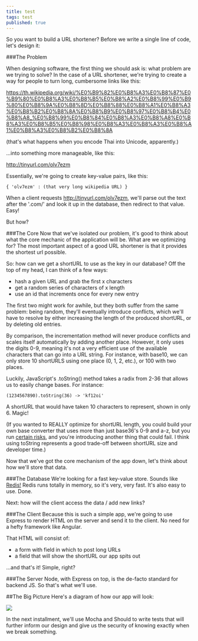 ```yaml
---
title: test
tags: test
published: true
---
```


So you want to build a URL shortener? Before we write a single line of code, let's design it:

###The Problem

When designing software, the first thing we should ask is: what problem are we trying to solve? In the case of a URL shortener, we're trying to create a way for people to turn long, cumbersome links like this:

https://th.wikipedia.org/wiki/%E0%B9%82%E0%B8%A3%E0%B8%87%E0%B9%80%E0%B8%A3%E0%B8%B5%E0%B8%A2%E0%B8%99%E0%B9%80%E0%B8%9A%E0%B8%8D%E0%B8%88%E0%B8%A1%E0%B8%A3%E0%B8%B2%E0%B8%8A%E0%B8%B9%E0%B8%97%E0%B8%B4%E0%B8%A8_%E0%B8%99%E0%B8%84%E0%B8%A3%E0%B8%A8%E0%B8%A3%E0%B8%B5%E0%B8%98%E0%B8%A3%E0%B8%A3%E0%B8%A1%E0%B8%A3%E0%B8%B2%E0%B8%8A

(that's what happens when you encode Thai into Unicode, apparently.)

...into something more manageable, like this:

http://tinyurl.com/olv7ezm

Essentially, we're going to create key-value pairs, like this:

`{ 'olv7ezm' : (that very long wikipedia URL) }`

When a client requests http://tinyurl.com/olv7ezm, we'll parse out the text after the '.com/' and look it up in the database, then redirect to that value. Easy!

But how?

###The Core
Now that we've isolated our problem, it's good to think about what the core mechanic of the application will be. What are we optimizing for? The most important aspect of a good URL shortener is that it provides the shortest url possible.

So: how can we get a shortURL to use as the key in our database? Off the top of my head, I can think of a few ways:

- hash a given URL and grab the first x characters
- get a random series of characters of x length
- use an id that increments once for every new entry

The first two might work for awhile, but they both suffer from the same problem: being random, they'll eventually introduce conflicts, which we'll have to resolve by either increasing the length of the produced shortURL, or by deleting old entries. 

By comparison, the incrementation method will never produce conflicts and scales itself automatically by adding another place. However, it only uses the digits 0-9, meaning it's not a very efficient use of the available characters that can go into a URL string. For instance, with base10, we can only store 10 shortURLS using one place (0, 1, 2, etc.), or 100 with two places. 

Luckily, JavaScript's .toString() method takes a radix from 2-36 that allows us to easily change bases. For instance:

`(1234567890).toString(36) -> 'kf12oi'`

A shortURL that would have taken 10 characters to represent, shown in only 6. Magic!

(If you wanted to REALLY optimize for shortURL length, you could build your own base converter that uses more than just base36's 0-9 and a-z, but you run [certain risks](https://perishablepress.com/stop-using-unsafe-characters-in-urls/), and you're introducing another thing that could fail. I think using toString represents a good trade-off between shortURL size and developer time.)

Now that we've got the core mechanism of the app down, let's think about how we'll store that data.

###The Database
We're looking for a fast key-value store. Sounds like [Redis!](http://redis.io/) Redis runs totally in memory, so it's very, very fast. It's also easy to use. Done. 

Next: how will the client access the data / add new links?

###The Client
Because this is such a simple app, we're going to use Express to render HTML on the server and send it to the client. No need for a hefty framework like Angular. 

That HTML will consist of:

- a form with  field in which to post long URLs
- a field that will show the shortURL our app spits out

...and that's it! Simple, right?

###The Server
Node, with Express on top, is the de-facto standard for backend JS. So that's what we'll use.

##The Big Picture
Here's a diagram of how our app will look:

![](http://i.imgur.com/6ciBkqt.png?1)

In the next installment, we'll use Mocha and Should to write tests that will further inform our design and give us the security of knowing exactly when we break something. 

